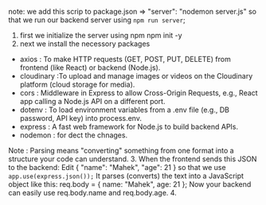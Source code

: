 note: we add this scrip to package.json => "server": "nodemon server.js"  so that we run our backend server using `npm run server`;

1. first we initialize the server using npm
npm init -y
2. next we install the necessory packages
  -  axios : To make HTTP requests (GET, POST, PUT, DELETE) from frontend (like React) or backend (Node.js).
  - cloudinary :To upload and manage images or videos on the Cloudinary platform (cloud storage for media).
  - cors :  Middleware in Express to allow Cross-Origin Requests, e.g., React app calling a Node.js API on a different port.
  - dotenv : To load environment variables from a .env file (e.g., DB password, API key) into process.env.
  - express : A fast web framework for Node.js to build backend APIs.
  - nodemon : for dect the chnages.

Note : Parsing means "converting" something from one format into a structure your code can understand.
3. When the frontend sends this JSON to the backend:
Edit
{
  "name": "Mahek",
  "age": 21
}
so that we use `app.use(express.json());`
It parses (converts) the text into a JavaScript object like this:
req.body = {
  name: "Mahek",
  age: 21
};
Now your backend can easily use req.body.name and req.body.age.
4. 